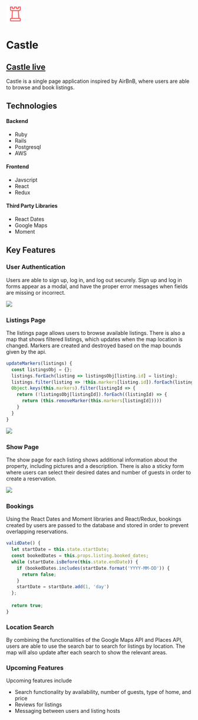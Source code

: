![alt text](https://github.com/tsheng1/castle/blob/master/app/assets/images/logo_red_copy.png)
# Castle

## [Castle live](https://castle-tsheng.herokuapp.com)

Castle is a single page application inspired by AirBnB, where users are able to browse and book listings.

## Technologies
  
  
#### Backend

+ Ruby
+ Rails
+ Postgresql
+ AWS

#### Frontend

+ Javscript
+ React
+ Redux

#### Third Party Libraries

+ React Dates
+ Google Maps
+ Moment


## Key Features
### User Authentication

Users are able to sign up, log in, and log out securely. Sign up and log in forms appear as a modal, and have the proper error messages when fields are missing or incorrect.

![](https://github.com/tsheng1/castle/blob/master/app/assets/images/login-gif.gif)

### Listings Page

The listings page allows users to browse available listings. There is also a map that shows filtered listings, which updates when the map location is changed. Markers are created and destroyed based on the map bounds given by the api.

```javascript
updateMarkers(listings) {
  const listingsObj = {};
  listings.forEach(listing => listingsObj[listing.id] = listing);
  listings.filter(listing => !this.markers[listing.id]).forEach(listing => this.createMarkerFromListing(listing))
  Object.keys(this.markers).filter(listingId => {
    return (!listingsObj[listingId]).forEach((listingId) => {
      return (this.removeMarker(this.markers[listingId]))))
    }
  }
}
```

![](https://github.com/tsheng1/castle/blob/master/app/assets/images/map-gif.gif)

### Show Page

The show page for each listing shows additional information about the property, including pictures and a description. There is also a sticky form where users can select their desired dates and number of guests in order to create a reservation.

![](https://github.com/tsheng1/castle/blob/master/app/assets/images/show-gif.gif)

### Bookings

Using the React Dates and Moment libraries and React/Redux, bookings created by users are passed to the database and stored in order to prevent overlapping reservations.

```javascript
validDate() {
  let startDate = this.state.startDate;
  const bookedDates = this.props.listing.booked_dates;
  while (startDate.isBefore(this.state.endDate)) {
    if (bookedDates.includes(startDate.format('YYYY-MM-DD')) {
      return false;
    }
    startDate = startDate.add(1, 'day')
  };

  return true;
}
```

### Location Search

By combining the functionalities of the Google Maps API and Places API, users are able to use the search bar to search for listings by location. The map will also update after each search to show the relevant areas.

### Upcoming Features

Upcoming features include

+ Search functionality by availability, number of guests, type of home, and price
+ Reviews for listings
+ Messaging between users and listing hosts